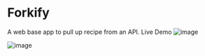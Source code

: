 # Forkify

A web base app to pull up recipe from an API.
<a herf="https://forkify-chew.netlify.app/">Live Demo</a>
![image](https://user-images.githubusercontent.com/80004058/156456298-14196e9d-7473-443c-aff7-96d5ae7e2bcc.png)

![image](https://user-images.githubusercontent.com/80004058/156456484-0e230dd4-acbc-4f80-a6ce-9299b5787d30.png)

